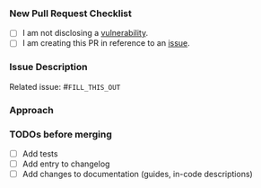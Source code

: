 ### New Pull Request Checklist
<!--
    Please check the following boxes [x] before submitting your issue.
    Click the "Preview" tab for better readability.
    Thanks for contributing to OSCA!
-->

- [ ] I am not disclosing a [vulnerability](https://#).
- [ ] I am creating this PR in reference to an [issue](https://#).

### Issue Description
<!-- Add a brief description of the issue this PR solves. -->

Related issue: #`FILL_THIS_OUT`

### Approach
<!-- Add a description of the approach in this PR. -->

### TODOs before merging
<!--
    Add TODOs that need to be completed before merging this PR.
    Delete TODOs that do not apply to this PR.
-->

- [ ] Add tests
- [ ] Add entry to changelog
- [ ] Add changes to documentation (guides, in-code descriptions)